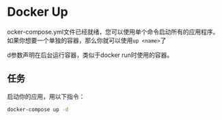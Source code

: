 # Docker Up
ocker-compose.yml文件已经就绪，您可以使用单个命令启动所有的应用程序。如果你想要一个单独的容器，那么你就可以使用`up <name>`了

d参数声明在后台运行容器，类似于docker run时使用的容器。

## 任务
启动你的应用，用以下指令：
```bash
docker-compose up -d
```
